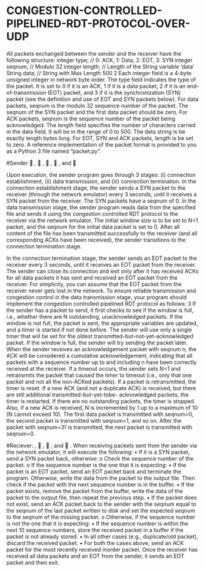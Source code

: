 # CONGESTION-CONTROLLED-PIPELINED-RDT-PROTOCOL-OVER-UDP
All packets exchanged between the sender and the receiver have the following structure:
integer type; // 0: ACK, 1: Data, 2: EOT, 3: SYN
integer seqnum; // Modulo 32
integer length; // Length of the String variable ‘data’
String data; // String with Max Length 500
2
Each integer field is a 4-byte unsigned integer in network byte order. The type field indicates the type
of the packet. It is set to 0 if it is an ACK, 1 if it is a data packet, 2 if it is an end-of-transmission (EOT)
packet, and 3 if it is the synchronization (SYN) packet (see the definition and use of EOT and SYN packets
below). For data packets, seqnum is the modulo 32 sequence number of the packet. The seqnum of the
SYN packet and the first data packet should be zero. For ACK packets, seqnum is the sequence number of
the packet being acknowledged. The length field specifies the number of characters carried in the data
field. It will be in the range of 0 to 500. The data string is be exactly length bytes long. For EOT,
SYN and ACK packets, length is be set to zero. A reference implementation of the packet format is
provided to you as a Python 3 file named “packet.py”. 

#Sender
 <host address of the network emulator>,
 <UDP port number used by the emulator to receive data from the sender>,
 <UDP port number used by the sender to receive ACKs from the emulator>,
 <timeout interval in units of millisecond>, and
 <name of the file to be transferred>

Upon execution, the sender program goes through 3 stages: (i) connection establishment, (ii) data
transmission, and (iii) connection termination. In the connection establishment stage, the sender sends
a SYN packet to the receiver (through the network emulator) every 3 seconds, until it receives a SYN
packet from the receiver. The SYN packets have a seqnum of 0.
In the data transmission stage, the sender program reads data from the specified file and sends it using
the congestion controlled RDT protocol to the receiver via the network emulator. The initial window size
is to be set to N=1 packet, and the seqnum for the initial data packet is set to 0. After all content of
the file has been transmitted successfully to the receiver (and all corresponding ACKs have been
received), the sender transitions to the connection termination stage.

In the connection termination stage, the sender sends an EOT packet to the receiver every 3 seconds,
until it receives an EOT packet from the receiver. The sender can close its connection and exit only after
it has received ACKs for all data packets it has sent and received an EOT packet from the receiver. For
simplicity, you can assume that the EOT packet from the receiver never gets lost in the network.
To ensure reliable transmission and congestion control in the data transmission stage, your program
should implement the congestion controlled pipelined RDT protocol as follows:
3
If the sender has a packet to send, it first checks to see if the window is full, i.e., whether there are N
outstanding, unacknowledged packets. If the window is not full, the packet is sent, the appropriate
variables are updated, and a timer is started if not done before. The sender will use only a single timer
that will be set for the oldest transmitted-but-not-yet-acknowledged packet. If the window is full, the
sender will try sending the packet later.
When the sender receives an acknowledgement packet with seqnum n, the ACK will be considered a
cumulative acknowledgement, indicating that all packets with a sequence number up to and including n
have been correctly received at the receiver. If a timeout occurs, the sender sets N=1 and retransmits
the packet that caused the timer to timeout (i.e., only that one packet and not all the non-ACKed
packets). If a packet is retransmitted, the timer is reset.
If a new ACK (and not a duplicate ACK) is received, but there are still additional transmitted-but-yet-tobe-
acknowledged packets, the timer is restarted. If there are no outstanding packets, the timer is
stopped. Also, if a new ACK is received, N is incremented by 1 up to a maximum of 10 (N cannot exceed
10). The first data packet is transmitted with seqnum=0, the second packet is transmitted with seqnum=1,
and so on. After the packet with seqnum=31 is transmitted, the next packet is transmitted with
seqnum=0.



#Reciever:
<hostname for the network emulator>,
 <UDP port number used by the link emulator to receive ACKs from the receiver>,
 <UDP port number used by the receiver to receive data from the emulator>, and
 <name of the file into which the received data is written>.
When receiving packets sent from the sender via the network emulator, it will execute the following:
• If it is a SYN packet, send a SYN packet back, otherwise:
o Check the sequence number of the packet.
o If the sequence number is the one that it is expecting:
▪ If the packet is an EOT packet, send an EOT packet back and terminate the
program. Otherwise, write the data from the packet to the output file. Then check
if the packet with the next sequence number is in the buffer.
▪ If the packet exists, remove the packet from the buffer, write the data of the
packet to the output file, then repeat the previous step.
▪ If the packet does not exist, send an ACK packet back to the sender with the
seqnum equal to the seqnum of the last packet written to disk and set the expected
seqnum to the seqnum of the missing packet.
o Otherwise, if the sequence number is not the one that it is expecting:
▪ If the sequence number is within the next 10 sequence numbers, store the
received packet in a buffer if the packet is not already stored.
▪ In all other cases (e.g., duplicate/old packet), discard the received packet.
▪ For both the cases above, send an ACK packet for the most recently received inorder
packet.
Once the receiver has received all data packets and an EOT from the sender, it sends an EOT packet
and then exit.



